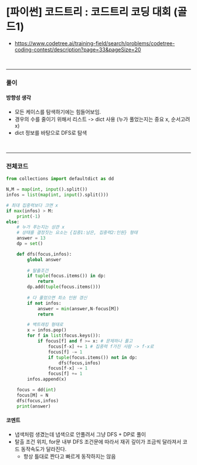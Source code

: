 # **\[파이썬\] 코드트리 : 코드트리 코딩 대회 (골드1)**
* https://www.codetree.ai/training-field/search/problems/codetree-coding-contest/description?page=33&pageSize=20
<br>


---

### **풀이**

#### **방향성 생각**
* 모든 케이스를 탐색하기에는 힘들어보임.
* 경우의 수를 줄이기 위해서 리스트 -> dict 사용 (누가 풀었는지는 중요 x, 순서고려 x)
* dict 정보를 바탕으로 DFS로 탐색

<br>

---

### **전체코드**
```python
from collections import defaultdict as dd

N,M = map(int, input().split())
infos = list(map(int, input().split()))

# 최대 집중력보다 크면 x
if max(infos) > M:
    print(-1)
else:
    # 누가 푸는지는 상관 x
    # 상태를 결정짓는 요소는 {집중1:남은, 집중력2:인원} 형태
    answer = 13
    dp = set()

    def dfs(focus,infos):
        global answer
        
        # 탈출조건
        if tuple(focus.items()) in dp:
            return
        dp.add(tuple(focus.items()))
        
        # 다 풀었으면 최소 인원 갱신
        if not infos:
            answer = min(answer,N-focus[M])
            return

        # 백트래킹 형태로
        x = infos.pop()
        for f in list(focus.keys()):
            if focus[f] and f >= x: # 문제하나 풀고
                focus[f-x] += 1 # 집중력 f가진 사람 -> f-x로
                focus[f] -= 1
                if tuple(focus.items()) not in dp:
                    dfs(focus,infos)
                focus[f-x] -= 1
                focus[f] += 1
        infos.append(x)

    focus = dd(int)
    focus[M] = N
    dfs(focus,infos)
    print(answer)
```

#### **코멘트**

* 냅색처럼 생겼는데 냅색으로 안풀려서 그냥 DFS + DP로 풀이
* 탈출 조건 위치, for문 내부 DFS 조건문에 따라서 재귀 깊이가 조금씩 달라져서 코드 동작속도가 달라진다.
  * 항상 틀대로 짠다고 빠르게 동작하지는 않음